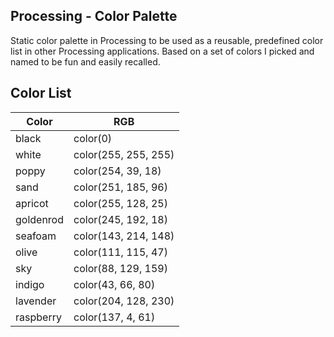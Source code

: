 ## Processing - Color Palette
Static color palette in Processing to be used as a reusable, predefined color list in other Processing applications. Based on a set of colors I picked and named to be fun and easily recalled.

## Color List
Color | RGB
--- | ---
black | color(0)
white | color(255, 255, 255)
poppy | color(254, 39, 18)
sand | color(251, 185, 96)
apricot | color(255, 128, 25)
goldenrod | color(245, 192, 18)
seafoam | color(143, 214, 148)
olive | color(111, 115, 47)
sky | color(88, 129, 159)
indigo | color(43, 66, 80)
lavender | color(204, 128, 230)
raspberry | color(137, 4, 61)
